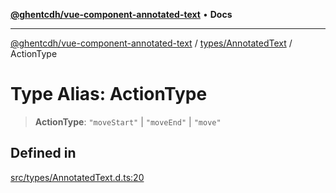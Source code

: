 [**@ghentcdh/vue-component-annotated-text**](../../../README.md) • **Docs**

***

[@ghentcdh/vue-component-annotated-text](../../../modules.md) / [types/AnnotatedText](../README.md) / ActionType

# Type Alias: ActionType

> **ActionType**: `"moveStart"` \| `"moveEnd"` \| `"move"`

## Defined in

[src/types/AnnotatedText.d.ts:20](https://github.com/GhentCDH/vue_component_annotated_text/blob/bbd5dc841c855a8533eb4b63ec1d23dd4ebf9e1d/src/types/AnnotatedText.d.ts#L20)
